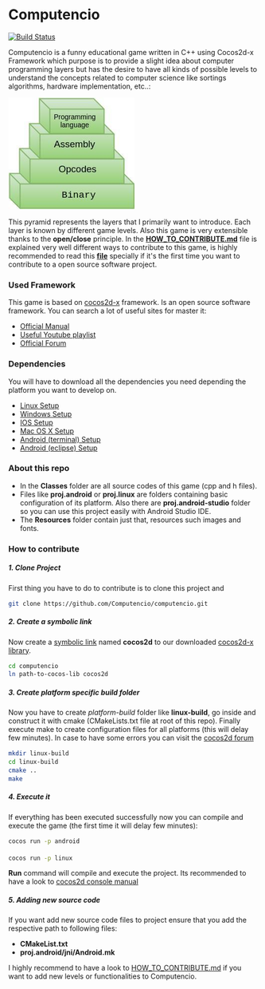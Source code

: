 
# Computencio
[![Build Status](https://travis-ci.org/Cicko/Computencio.svg?branch=master)](https://travis-ci.org/Cicko/Computencio)

Computencio is a funny educational game written in C++ using Cocos2d-x Framework which purpose is to provide a slight idea about
computer programming layers but has the desire to have all kinds of possible levels to understand the concepts related to computer science like sortings algorithms, hardware implementation, etc..:

![](layers.jpg)

This pyramid represents the layers that I primarily want to introduce. Each layer is known by different game levels. Also this game is very extensible thanks to the __open/close__ principle. In the [__HOW_TO_CONTRIBUTE.md__](HOW_TO_CONTRIBUTE.md) file is explained very well different ways to contribute to this game, is highly recommended to read this [__file__](HOW_TO_CONTRIBUTE.md) specially if it's the first time you want to contribute to a open source software project.


### Used Framework

This game is based on [cocos2d-x](https://en.wikipedia.org/wiki/Cocos2d) framework. Is an open source software framework. You can search a lot of useful sites for master it:
- [Official Manual](http://www.cocos2d-x.org/docs/)
- [Useful Youtube playlist](https://www.youtube.com/watch?v=qXqgSNUf9Cc&list=PLRtjMdoYXLf4od_bOKN3WjAPr7snPXzoe)
- [Official Forum](http://discuss.cocos2d-x.org/)

### Dependencies

You will have to download all the dependencies you need depending the platform you want to develop on.

- [Linux Setup](http://www.cocos2d-x.org/docs/installation/F/)
- [Windows Setup](http://www.cocos2d-x.org/docs/installation/G/)
- [IOS Setup](http://www.cocos2d-x.org/docs/installation/D/)
- [Mac OS X Setup](http://www.cocos2d-x.org/docs/installation/E/)
- [Android (terminal) Setup](http://www.cocos2d-x.org/docs/installation/B/)
- [Android (eclipse) Setup](http://www.cocos2d-x.org/docs/installation/C/)



### About this repo


- In the __Classes__ folder are all source codes of this game (cpp and h files).
- Files like __proj.android__ or __proj.linux__ are folders containing basic configuration of its
platform. Also there are __proj.android-studio__ folder so you can use this project easily with Android Studio IDE.
- The __Resources__ folder contain just that, resources such images and fonts.

### How to contribute

##### 1. Clone Project

First thing you have to do to contribute is to clone this project and

```bash
git clone https://github.com/Computencio/computencio.git
```
##### 2. Create a symbolic link

Now create a [symbolic link](https://en.wikipedia.org/wiki/Symbolic_link) named __cocos2d__ to our downloaded  [cocos2d-x library](http://www.cocos2d-x.org/filedown/cocos2d-x-3.10.zip).

```bash
cd computencio
ln path-to-cocos-lib cocos2d
```

##### 3. Create platform specific build folder

Now you have to create _platform-build_ folder like __linux-build__, go inside and construct it with cmake (CMakeLists.txt file at root of this repo). Finally execute make to create configuration files for all platforms (this will delay few minutes). In case to have some errors you can visit the [cocos2d forum](http://discuss.cocos2d-x.org/)

```bash
mkdir linux-build
cd linux-build
cmake ..
make
```

##### 4. Execute it

If everything has been executed successfully now you can compile and execute the game (the first time it will delay few minutes):
```bash
cocos run -p android

cocos run -p linux
```

__Run__ command will compile and execute the project. Its recommended to have a look to [cocos2d console manual](http://www.cocos2d-x.org/wiki/Cocos2d-console)

##### 5. Adding new source code

If you want add new source code files to project ensure that you add the
respective path to following files:
- __CMakeList.txt__
- __proj.android/jni/Android.mk__

I highly recommend to have a look to [HOW_TO_CONTRIBUTE.md](HOW_TO_CONTRIBUTE.md) if you want to add new levels or functionalities to Computencio.
